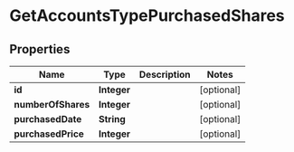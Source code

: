 

# GetAccountsTypePurchasedShares


## Properties

| Name | Type | Description | Notes |
|------------ | ------------- | ------------- | -------------|
|**id** | **Integer** |  |  [optional] |
|**numberOfShares** | **Integer** |  |  [optional] |
|**purchasedDate** | **String** |  |  [optional] |
|**purchasedPrice** | **Integer** |  |  [optional] |



